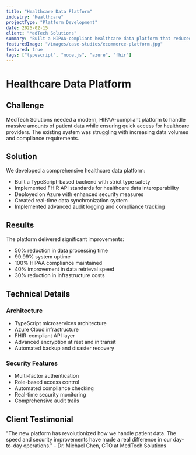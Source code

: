 ```yaml
---
title: "Healthcare Data Platform"
industry: "Healthcare"
projectType: "Platform Development"
date: 2025-02-15
client: "MedTech Solutions"
summary: "Built a HIPAA-compliant healthcare data platform that reduced data processing time by 50% while ensuring regulatory compliance"
featuredImage: "/images/case-studies/ecommerce-platform.jpg"
featured: true
tags: ["typescript", "node.js", "azure", "fhir"]
---
```


# Healthcare Data Platform

## Challenge

MedTech Solutions needed a modern, HIPAA-compliant platform to handle massive amounts of patient data while ensuring quick access for healthcare providers. The existing system was struggling with increasing data volumes and compliance requirements.

## Solution

We developed a comprehensive healthcare data platform:

- Built a TypeScript-based backend with strict type safety
- Implemented FHIR API standards for healthcare data interoperability
- Deployed on Azure with enhanced security measures
- Created real-time data synchronization system
- Implemented advanced audit logging and compliance tracking

## Results

The platform delivered significant improvements:

- 50% reduction in data processing time
- 99.99% system uptime
- 100% HIPAA compliance maintained
- 40% improvement in data retrieval speed
- 30% reduction in infrastructure costs

## Technical Details

### Architecture
- TypeScript microservices architecture
- Azure Cloud infrastructure
- FHIR-compliant API layer
- Advanced encryption at rest and in transit
- Automated backup and disaster recovery

### Security Features
- Multi-factor authentication
- Role-based access control
- Automated compliance checking
- Real-time security monitoring
- Comprehensive audit trails

## Client Testimonial

"The new platform has revolutionized how we handle patient data. The speed and security improvements have made a real difference in our day-to-day operations." - Dr. Michael Chen, CTO at MedTech Solutions
